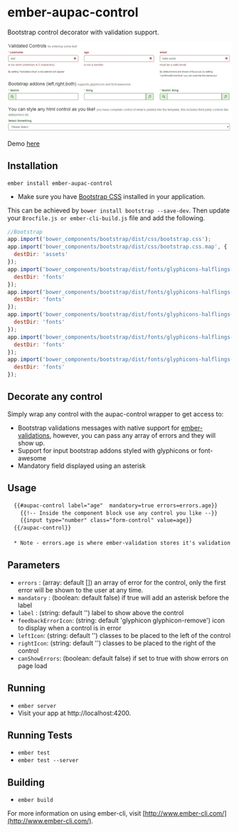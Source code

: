 # ember-aupac-control

Bootstrap control decorator with validation support.

![alt tag](https://github.com/aupac/ember-aupac-control/blob/master/example.jpg)

Demo [here](http://aupac.github.io/ember-aupac-control/)

## Installation

```
ember install ember-aupac-control
```

* Make sure you have [Bootstrap CSS](http://getbootstrap.com/) installed in your application.

This can be achieved by `bower install bootstrap --save-dev`.  Then update your `Brocfile.js or ember-cli-build.js` file and add the following.

```javascript
//Bootstrap
app.import('bower_components/bootstrap/dist/css/bootstrap.css');
app.import('bower_components/bootstrap/dist/css/bootstrap.css.map', {
  destDir: 'assets'
});
app.import('bower_components/bootstrap/dist/fonts/glyphicons-halflings-regular.eot', {
  destDir: 'fonts'
});
app.import('bower_components/bootstrap/dist/fonts/glyphicons-halflings-regular.ttf', {
  destDir: 'fonts'
});
app.import('bower_components/bootstrap/dist/fonts/glyphicons-halflings-regular.svg', {
  destDir: 'fonts'
});
app.import('bower_components/bootstrap/dist/fonts/glyphicons-halflings-regular.woff', {
  destDir: 'fonts'
});
app.import('bower_components/bootstrap/dist/fonts/glyphicons-halflings-regular.woff2', {
  destDir: 'fonts'
});
```
## Decorate any control
Simply wrap any control with the aupac-control wrapper to get access to:

- Bootstrap validations messages with native support for [ember-validations](https://github.com/dockyard/ember-validations), however, you can pass any array of errors and they will show up.
- Support for input bootstrap addons styled with glyphicons or font-awesome
- Mandatory field displayed using an asterisk

## Usage

```html
  {{#aupac-control label="age"  mandatory=true errors=errors.age}}
    {{!-- Inside the component block use any control you like --}}
    {{input type="number" class="form-control" value=age}}
  {{/aupac-control}}
  
  * Note - errors.age is where ember-validation stores it's validation array for age.
```

## Parameters

-  `errors` : (array: default []) an array of error for the control, only the first error will be shown to the user at any time.
-  `mandatory` : (boolean: default false) if true will add an asterisk before the label
-  `label` : (string: default '') label to show above the control
-  `feedbackErrorIcon`: (string: default 'glyphicon glyphicon-remove') icon to display when a control is in error
-  `leftIcon`: (string: default '') classes to be placed to the left of the control
-  `rightIcon`: (string: default '') classes to be placed to the right of the control
-  `canShowErrors`: (boolean: default false) if set to true with show errors on page load

## Running

* `ember server`
* Visit your app at http://localhost:4200.

## Running Tests

* `ember test`
* `ember test --server`

## Building

* `ember build`

For more information on using ember-cli, visit [http://www.ember-cli.com/](http://www.ember-cli.com/).
